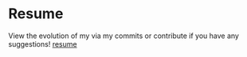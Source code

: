 # Resume
View the evolution of my via my commits or contribute if you have any suggestions! 
[resume](https://github.com/tvvizzle/Resume/blob/master/isResumeComplete.pdf)
